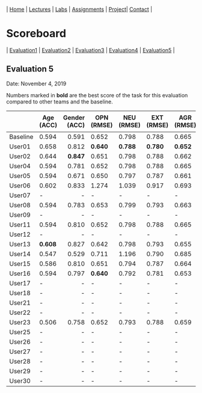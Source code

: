 | [Home](index.md) | [Lectures](lectures.md) | [Labs](labs.md) | [Assignments](assignments.md) | [Project](project.md)| [Contact](contact.md) |


# Scoreboard

| [Evaluation1](scores/evaluation1.md) | [Evaluation2](scores/evaluation2.md) | [Evaluation3](scores/evaluation3.md) | [Evaluation4](scores/evaluation4.md) | [Evaluation5](scores/evaluation5.md) |

## Evaluation 5

Date: November 4, 2019

Numbers marked in **bold** are the best score of the task for this evaluation compared to other teams and the baseline.


|       | Age (ACC) | Gender (ACC) | OPN (RMSE) | NEU (RMSE) | EXT (RMSE) | AGR (RMSE) | CON (RMSE) | Full Grade |  Rank 🏆|
|-------|--------------|----------:|------------|------------|------------|------------|------------|------------|-------|
| Baseline|0.594|0.591|0.652|0.798|0.788|0.665|0.734|-||
| User01 |0.658|0.812|**0.640**|**0.788**|**0.780**|**0.652**|**0.711**|✅||
| User02 |0.644|**0.847**|0.651|0.798|0.788|0.662|0.730|✅||
| User04 |0.594|0.781|0.652|0.798|0.788|0.665|0.734|✅||
| User05 |0.594|0.671|0.650|0.797|0.787|0.661|0.728|✅||
| User06 |0.602|0.833|1.274|1.039|0.917|0.693|0.741|✅||
| User07 |-|-|-|-|-|-|-|-|
| User08 |0.594|0.783|0.653|0.799|0.793|0.663|0.728|✅||
| User09 |-|-|-|-|-|-|-|-|
| User11 |0.594|0.810|0.652|0.798|0.788|0.665|0.734|✅||
| User12 |-|-|-|-|-|-|-|-|
| User13 |**0.608**|0.827|0.642|0.798|0.793|0.655|0.718|✅||
| User14 |0.547|0.529|0.711|1.196|0.790|0.685|0.952|-||
| User15 |0.586|0.810|0.651|0.794|0.787|0.664|0.726|✅||
| User16 |0.594|0.797|**0.640**|0.792|0.781|0.653|0.712|✅||
| User17 |-|-|-|-|-|-|-|-|
| User18 |-|-|-|-|-|-|-|-|
| User21 |-|-|-|-|-|-|-|-|
| User22 |-|-|-|-|-|-|-|-|
| User23 |0.506|0.758|0.652|0.793|0.788|0.659|0.722|✅||
| User25 |-|-|-|-|-|-|-|-|
| User26 |-|-|-|-|-|-|-|-|
| User27 |-|-|-|-|-|-|-|-|
| User28 |-|-|-|-|-|-|-|-|
| User29 |-|-|-|-|-|-|-|-|
| User30 |-|-|-|-|-|-|-|-|

